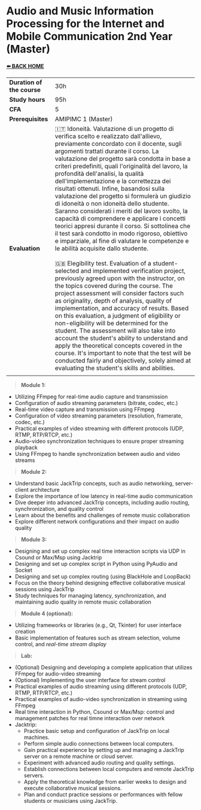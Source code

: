 # **Audio and Music Information Processing for the Internet and Mobile Communication 2nd Year (Master)**

[**⬅️ BACK HOME**](/HOME.md)  

|                          |     |
|:-------------------------|:----|  
|**Duration of the course**|30h  |
|**Study hours**           |95h |
|**CFA**                   |5    |
|**Prerequisites**         |AMIPIMC 1 (Master)|
|**Evaluation**            |🇮🇹 Idoneità. Valutazione di un progetto di verifica scelto e realizzato dall'allievo, previamente concordato con il docente, sugli argomenti trattati durante il corso. La valutazione del progetto sarà condotta in base a criteri predefiniti, quali l'originalità del lavoro, la profondità dell'analisi, la qualità dell'implementazione e la correttezza dei risultati ottenuti. Infine, basandosi sulla valutazione del progetto si formulerà un giudizio di idoneità o non idoneità dello studente. Saranno considerati i meriti del lavoro svolto, la capacità di comprendere e applicare i concetti teorici appresi durante il corso. Si sottolinea che il test sarà condotto in modo rigoroso, obiettivo e imparziale, al fine di valutare le competenze e le abilità acquisite dallo studente.<br><br>🇬🇧 Elegibility test. Evaluation of a student-selected and implemented verification project, previously agreed upon with the instructor, on the topics covered during the course. The project assessment will consider factors such as originality, depth of analysis, quality of implementation, and accuracy of results. Based on this evaluation, a judgment of eligibility or non-eligibility will be determined for the student. The assessment will also take into account the student's ability to understand and apply the theoretical concepts covered in the course. It's important to note that the test will be conducted fairly and objectively, solely aimed at evaluating the student's skills and abilities.|
|                          |     |

>**Module 1:**

- Utilizing FFmpeg for real-time audio capture and transmission
- Configuration of audio streaming parameters (bitrate, codec, etc.)
- Real-time video capture and transmission using FFmpeg
- Configuration of video streaming parameters (resolution, framerate, codec, etc.)
- Practical examples of video streaming with different protocols (UDP, RTMP, RTP/RTCP, etc.)
- Audio-video synchronization techniques to ensure proper streaming playback
- Using FFmpeg to handle synchronization between audio and video streams

>**Module 2:**  

- Understand basic JackTrip concepts, such as audio networking, server-client architecture
- Explore the importance of low latency in real-time audio communication
- Dive deeper into advanced JackTrip concepts, including audio routing, synchronization, and quality control
- Learn about the benefits and challenges of remote music collaboration
- Explore different network configurations and their impact on audio quality

>**Module 3:**  

- Designing and set up complex real time interaction scripts via UDP in Csound or Max/Msp using Jacktrip
- Designing and set up complex script in Python using PyAudio and Socket
- Designing and set up complex routing (using BlackHole and LoopBack)
- Focus on the theory behind designing effective collaborative musical sessions using JackTrip
- Study techniques for managing latency, synchronization, and maintaining audio quality in remote music collaboration

>**Module 4 (optional):**

- Utilizing frameworks or libraries (e.g., Qt, Tkinter) for user interface creation
- Basic implementation of features such as stream selection, volume control, and *real-time stream display*

>**Lab:**

- (Optional) Designing and developing a complete application that utilizes FFmpeg for audio-video streaming
- (Optional) Implementing the user interface for stream control  
- Practical examples of audio streaming using different protocols (UDP, RTMP, RTP/RTCP, etc.)
- Practical examples of audio-video synchronization in streaming using FFmpeg
- Real time interaction in Python, Csound or Max/Msp: control and management patches for real timne interaction over network
- Jacktrip:  
  - Practice basic setup and configuration of JackTrip on local machines.
  - Perform simple audio connections between local computers.
  - Gain practical experience by setting up and managing a JackTrip server on a remote machine or cloud server.
  - Experiment with advanced audio routing and quality settings.
  - Establish connections between local computers and remote JackTrip servers.
  - Apply the theoretical knowledge from earlier weeks to design and execute collaborative musical sessions.
  - Plan and conduct practice sessions or performances with fellow students or musicians using JackTrip.

